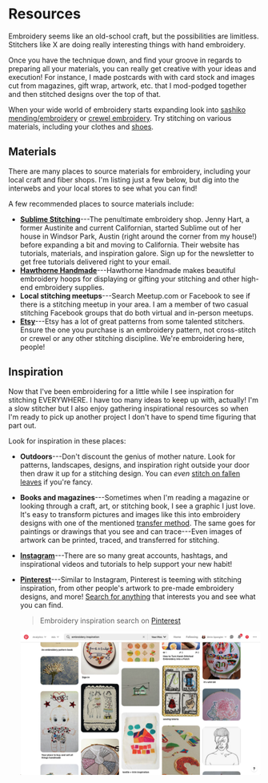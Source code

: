 
# Resources

Embroidery seems like an old-school craft, but the possibilities are limitless. Stitchers like X are doing really interesting things with hand embroidery.

Once you have the technique down, and find your groove in regards to preparing all your materials, you can really get creative with your ideas and execution! For instance, I made postcards with with card stock and  images cut from magazines, gift wrap, artwork, etc. that I mod-podged together and then stitched designs over the top of that.

When your wide world of embroidery starts expanding look into [sashiko mending/embroidery](https://www.google.com/search?q=sashiko+mending&oq=sashiko+mending&aqs=chrome..69i57j0l7.4422j0j1&sourceid=chrome&ie=UTF-8) or [crewel embroidery](https://www.google.com/search?sxsrf=ALeKk03DNEb8kLBgqhcEd8QCEDtC8eF0AQ%3A1586026915477&ei=o9mIXqjbHImgtQXGvpg4&q=crewel+embroidery&oq=crewel+em&gs_lcp=CgZwc3ktYWIQAxgAMgUIABCRAjIKCAAQgwEQFBCHAjICCAAyAggAMgIIADICCAAyAggAMgIIADICCAAyAggAOgQIABBHOgQIIxAnOgUIABCDAToICAAQgwEQkQI6BAgAEENKJAgXEiAwZzgyZzk1Zzg3Zzk0ZzcxZzYzZzYxZzY0ZzY0ZzBnNkobCBgSFzBnMWcxZzFnMWcxZzFnMWcxZzFnMGc0UPGXAli2nwJg06gCaABwBHgAgAFaiAGABZIBATmYAQCgAQGqAQdnd3Mtd2l6&sclient=psy-ab). Try stitching on various materials, including your clothes and [shoes](https://www.google.com/search?q=embroider+shoes&oq=embroider+shoes&aqs=chrome..69i57j0l7.3058j0j9&sourceid=chrome&ie=UTF-8).

## Materials

There are many places to source materials for embroidery, including your local craft and fiber shops. I'm listing just a few below, but dig into the interwebs and your local stores to see what you can find!

A few recommended places to source materials include:

*  [**Sublime Stitching**](https://sublimestitching.com/)---The penultimate embroidery shop. Jenny Hart, a former Austinite and current Californian, started Sublime out of her house in Windsor Park, Austin (right around the corner from my house!) before expanding a bit and moving to California. Their website has tutorials, materials, and inspiration galore. Sign up for the newsletter to get free tutorials delivered right to your email.
*  [**Hawthorne Handmade**](https://www.hawthornhandmade.com/)---Hawthorne Handmade makes beautiful embroidery hoops for displaying or gifting your stitching and other high-end embroidery supplies.
*  **Local stitching meetups**---Search Meetup.com or Facebook to see if there is a stitching meetup in your area. I am a member of two casual stitching Facebook groups that do both virtual and in-person meetups.
*  [**Etsy**](https://www.etsy.com/search?q=embroidery%20pattern)---Etsy has a lot of great patterns from some talented stitchers. Ensure the one you purchase is an embroidery pattern, not cross-stitch or crewel or any other stitching discipline. We're embroidering here, people!

## Inspiration

Now that I've been embroidering for a little while I see inspiration for stitching EVERYWHERE. I have too many ideas to keep up with, actually! I'm a slow stitcher but I also enjoy gathering inspirational resources so when I'm ready to pick up another project I don't have to spend time figuring that part out.

Look for inspiration in these places:

*  **Outdoors**---Don't discount the genius of mother nature. Look for patterns, landscapes, designs, and inspiration right outside your door then draw it up for a stitching design. You can _even_ [stitch on fallen leaves](https://www.google.com/search?sxsrf=ALeKk01i4SGIH1tMr_wl036_FH_AT6vCpA:1586024732669&q=embroidery+on+leaves&tbm=isch&source=univ&sa=X&ved=2ahUKEwjItq7Gss_oAhUDUKwKHSJkA7AQsAR6BAgJEAE&biw=1494&bih=891) if you're fancy.
*  **Books and magazines**---Sometimes when I'm reading a magazine or looking through a craft, art, or stitching book, I see a graphic I just love. It's easy to transform pictures and images like this into embroidery designs with one of the mentioned [transfer method](/prepare-project.md#prepare-fabric-and-design). The same goes for paintings or drawings that you see and can trace---Even images of artwork can be printed, traced, and transferred for stitching.
*  [**Instagram**](https://www.instagram.com/explore/tags/embroidery/)---There are so many great accounts, hashtags, and inspirational videos and tutorials to help support your new habit!
*  [**Pinterest**](https://www.pinterest.com/)---Similar to Instagram, Pinterest is teeming with stitching inspiration, from other people's artwork to pre-made embroidery designs, and more! [Search for anything](https://www.pinterest.com/search/my_pins/?q=embroidery%20inspiration&rs=typed&term_meta[]=embroidery%7Ctyped&term_meta[]=inspiration%7Ctyped) that interests you and see what you can find.

   > Embroidery inspiration search on [Pinterest](https://www.pinterest.com/search/my_pins/?q=embroidery%20inspiration&rs=typed&term_meta[]=embroidery%7Ctyped&term_meta[]=inspiration%7Ctyped)

   ![Embroidery inspiration search on Pinterest](/images/resources_pinterest.png)
   